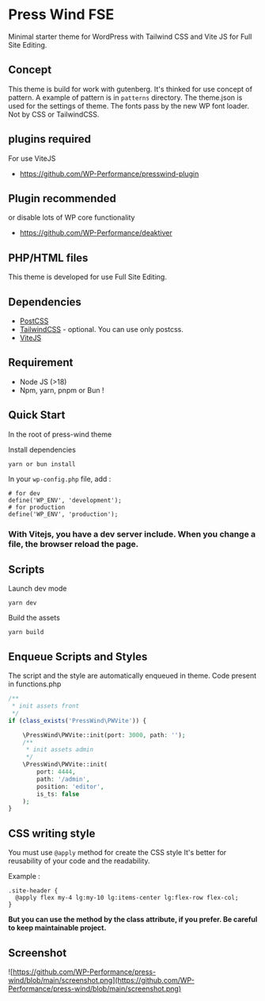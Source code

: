 # Press Wind FSE

Minimal starter theme for WordPress with Tailwind CSS and Vite JS for Full
Site Editing.

## Concept

This theme is build for work with gutenberg.
It's thinked for use concept of pattern.
A example of pattern is in ```patterns``` directory.
The theme.json is used for the settings of theme.
The fonts pass by the new WP font loader. Not by CSS or TailwindCSS.

## plugins required

For use ViteJS

- https://github.com/WP-Performance/presswind-plugin

## Plugin recommended

or disable lots of WP core functionality

- https://github.com/WP-Performance/deaktiver

## PHP/HTML files

This theme is developed for use Full Site Editing.

## Dependencies

- [PostCSS](https://postcss.org/)
- [TailwindCSS](https://tailwindcss.com/) - optional. You can use only postcss.
- [ViteJS](https://vitejs.dev/)

## Requirement

- Node JS (>18)
- Npm, yarn, pnpm or Bun !

## Quick Start

In the root of press-wind theme

Install dependencies

```
yarn or bun install
```

In your ```wp-config.php``` file, add :

```
# for dev
define('WP_ENV', 'development');
# for production
define('WP_ENV', 'production');
```

### With Vitejs, you have a dev server include. When you change a file, the browser reload the page.

## Scripts

Launch dev mode

```
yarn dev
```

Build the assets

```
yarn build
```

## Enqueue Scripts and Styles

The script and the style are automatically enqueued in theme.
Code present in functions.php

```php
/**
 * init assets front
 */
if (class_exists('PressWind\PWVite')) {

    \PressWind\PWVite::init(port: 3000, path: '');
    /**
     * init assets admin
     */
    \PressWind\PWVite::init(
        port: 4444,
        path: '/admin',
        position: 'editor',
        is_ts: false
    );
}
```

## CSS writing style

You must use ```@apply``` method for create the CSS style
It's better for reusability of your code and the readability.

Example :

```
.site-header {
  @apply flex my-4 lg:my-10 lg:items-center lg:flex-row flex-col;
}
```

**But you can use the method by the class attribute, if you prefer. Be careful
to keep maintainable project.**

## Screenshot

![https://github.com/WP-Performance/press-wind/blob/main/screenshot.png](https://github.com/WP-Performance/press-wind/blob/main/screenshot.png)
